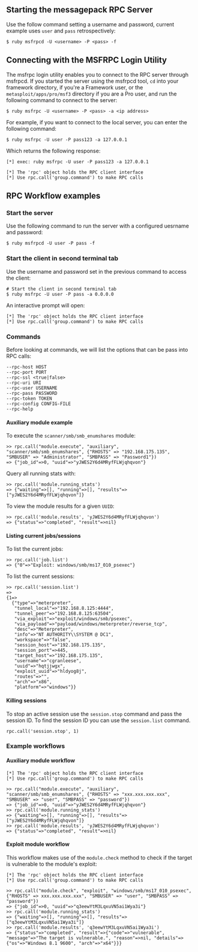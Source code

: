 ## Starting the messagepack RPC Server
Use the follow command setting a username and password, current example uses `user` and `pass` retrospectively:
```
$ ruby msfrpcd -U <username> -P <pass> -f
```

## Connecting with the MSFRPC Login Utility
The msfrpc login utility enables you to connect to the RPC server through msfrpcd. If you started the server using the msfrpcd tool, `cd`  into your framework directory, if you're a Framework user, or the `metasploit/apps/pro/msf3` directory if you are a Pro user, and run the following command to connect to the server:
```
$ ruby msfrpc -U <username> -P <pass> -a <ip address>
```

For example, if you want to connect to the local server, you can enter the following command:
```
$ ruby msfrpc -U user -P pass123 -a 127.0.0.1
```

Which returns the following response:
```
[*] exec: ruby msfrpc -U user -P pass123 -a 127.0.0.1

[*] The 'rpc' object holds the RPC client interface
[*] Use rpc.call('group.command') to make RPC calls
```

## RPC Workflow examples
### Start the server
Use the following command to run the server with a configured uesrname and password:
```
$ ruby msfrpcd -U user -P pass -f
```

### Start the client in second terminal tab
Use the username and password set in the previous command to access the client:
```
# Start the client in second terminal tab
$ ruby msfrpc -U user -P pass -a 0.0.0.0
```

An interactive prompt will open:
```
[*] The 'rpc' object holds the RPC client interface
[*] Use rpc.call('group.command') to make RPC calls
```

### Commands
Before looking at commands, we will list the options that can be pass into RPC calls:
```
--rpc-host HOST
--rpc-port PORT
--rpc-ssl <true|false>
--rpc-uri URI
--rpc-user USERNAME
--rpc-pass PASSWORD
--rpc-token TOKEN
--rpc-config CONFIG-FILE
--rpc-help
```

#### Auxiliary module example
To execute the `scanner/smb/smb_enumshares` module:
```
>> rpc.call("module.execute", "auxiliary", "scanner/smb/smb_enumshares", {"RHOSTS" => "192.168.175.135", "SMBUSER" => "Administrator", "SMBPASS" => "Password1"})
=> {"job_id"=>0, "uuid"=>"yJWES2Y6d4MRyfFLWjqhqvon"}
```

Query all running stats with:
```
>> rpc.call('module.running_stats')
=> {"waiting"=>[], "running"=>[], "results"=>["yJWES2Y6d4MRyfFLWjqhqvon"]}
```

To view the module results for a given `UUID`:
```
>> rpc.call('module.results', 'yJWES2Y6d4MRyfFLWjqhqvon')
=> {"status"=>"completed", "result"=>nil}
```

#### Listing current jobs/sessions
To list the current jobs:
```
>> rpc.call('job.list')
=> {"0"=>"Exploit: windows/smb/ms17_010_psexec"}
```

To list the current sessions:
```
>> rpc.call('session.list')
=>
{1=>
  {"type"=>"meterpreter",
   "tunnel_local"=>"192.168.8.125:4444",
   "tunnel_peer"=>"192.168.8.125:63504",
   "via_exploit"=>"exploit/windows/smb/psexec",
   "via_payload"=>"payload/windows/meterpreter/reverse_tcp",
   "desc"=>"Meterpreter",
   "info"=>"NT AUTHORITY\\SYSTEM @ DC1",
   "workspace"=>"false",
   "session_host"=>"192.168.175.135",
   "session_port"=>445,
   "target_host"=>"192.168.175.135",
   "username"=>"cgranleese",
   "uuid"=>"hqtjjwgx",
   "exploit_uuid"=>"hldyog8j",
   "routes"=>"",
   "arch"=>"x86",
   "platform"=>"windows"}}
```

#### Killing sessions
To stop an active session use the `session.stop` command and pass the session ID. To find the session ID you can use the `session.list` command.
```
rpc.call('session.stop', 1)
```

### Example workflows
#### Auxiliary module workflow

```
[*] The 'rpc' object holds the RPC client interface 
[*] Use rpc.call('group.command') to make RPC calls

>> rpc.call("module.execute", "auxiliary", "scanner/smb/smb_enumshares", {"RHOSTS" => "xxx.xxx.xxx.xxx", "SMBUSER" => "user", "SMBPASS" => "password"})
=> {"job_id"=>0, "uuid"=>"yJWES2Y6d4MRyfFLWjqhqvon"}
>> rpc.call('module.running_stats')
=> {"waiting"=>[], "running"=>[], "results"=>["yJWES2Y6d4MRyfFLWjqhqvon"]}
>> rpc.call('module.results', 'yJWES2Y6d4MRyfFLWjqhqvon')
=> {"status"=>"completed", "result"=>nil}
```

#### Exploit module workflow
This workflow makes use of the `module.check` method to check if the target is vulnerable to the module's exploit:
```
[*] The 'rpc' object holds the RPC client interface 
[*] Use rpc.call('group.command') to make RPC calls 

>> rpc.call("module.check", "exploit", "windows/smb/ms17_010_psexec", {"RHOSTS" => xxx.xxx.xxx.xxx", "SMBUSER" => "user", "SMBPASS" => "password"}) 
=> {"job_id"=>0, "uuid"=>"q3eewYtM3LqxuVN5ai1Wya3i"} 
>> rpc.call('module.running_stats') 
=> {"waiting"=>[], "running"=>[], "results"=>["q3eewYtM3LqxuVN5ai1Wya3i"]} 
>> rpc.call('module.results', 'q3eewYtM3LqxuVN5ai1Wya3i') 
=> {"status"=>"completed", "result"=>{"code"=>"vulnerable", "message"=>"The target is vulnerable.", "reason"=>nil, "details"=>{"os"=>"Windows 8.1 9600", "arch"=>"x64"}}}
```

